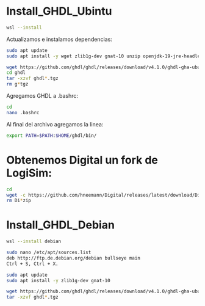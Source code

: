 

# Install_GHDL_Ubintu

````bash
wsl --install
````
Actualizamos e instalamos dependencias:
````bash
sudo apt update
sudo apt install -y wget zlib1g-dev gnat-10 unzip openjdk-19-jre-headless
````
````bash
wget https://github.com/ghdl/ghdl/releases/download/v4.1.0/ghdl-gha-ubuntu-22.04-gcc.tgz -P ghdl/
cd ghdl
tar -xzvf ghdl*.tgz
rm g*tgz
````
Agregamos GHDL a .bashrc:
````bash
cd
nano .bashrc
````
Al final del archivo agregamos la linea:
````bash
export PATH=$PATH:$HOME/ghdl/bin/
````
# Obtenemos Digital un fork de LogiSim:
````bash
cd
wget -c https://github.com/hneemann/Digital/releases/latest/download/Digital.zip
rm Di*zip
````


# Install_GHDL_Debian

````bash
wsl --install debian
````

````bash
sudo nano /etc/apt/sources.list
deb http://ftp.de.debian.org/debian bullseye main 
Ctrl + S, Ctrl + X.
````

````bash
sudo apt update
sudo apt install -y zlib1g-dev gnat-10
````

````bash
wget https://github.com/ghdl/ghdl/releases/download/v4.1.0/ghdl-gha-ubuntu-22.04-gcc.tgz
tar -xzvf ghdl*.tgz
````

